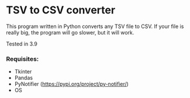 # TSV to CSV converter
This program written in Python converts any TSV file to CSV. If your file is really big, the program will go slower, but it will work.

Tested in 3.9



### Requisites:
- Tkinter
- Pandas
- PyNotifier (https://pypi.org/project/py-notifier/)
- OS
